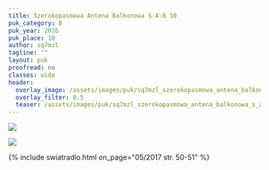 ```yaml
---
title: Szerokopasmowa Antena Balkonowa S-A-B 10
puk_category: B
puk_year: 2016
puk_place: 10
author: sq7mzl
tagline: ""
layout: puk
proofread: no
classes: wide
header:
  overlay_image: /assets/images/puk/sq7mzl_szerokopasmowa_antena_balkonowa_s_a_b_10.jpg
  overlay_filter: 0.5
  teaser: /assets/images/puk/sq7mzl_szerokopasmowa_antena_balkonowa_s_a_b_10.jpg
---
```






 



![](assets/data/img/projects/2016-10-0.jpg) 


![](assets/img/work-in-progress.jpg) 


{% include swiatradio.html on_page="05/2017 str. 50-51" %}

 





 


